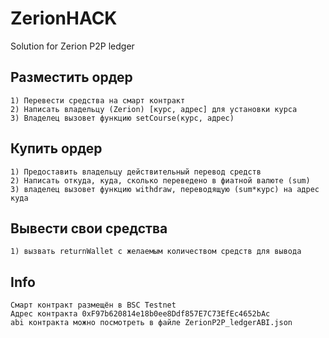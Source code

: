 # ZerionHACK
Solution for Zerion P2P ledger 

## Разместить ордер
    1) Перевести средства на смарт контракт
    2) Написать владельцу (Zerion) [курс, адрес] для установки курса
    3) Владелец вызовет функцию setCourse(курс, адрес)

## Купить ордер
    1) Предоставить владельцу действительный перевод средств
    2) Написать откуда, куда, сколько переведено в фиатной валюте (sum)
    3) владелец вызовет функцию withdraw, переводящую (sum*курс) на адрес куда

## Вывести свои средства
    1) вызвать returnWallet с желаемым количеством средств для вывода

## Info
    Смарт контракт размещён в BSC Testnet
    Адрес контракта 0xF97b620814e18b0ee8Ddf857E7C73EfEc4652bAc
    abi контракта можно посмотреть в файле ZerionP2P_ledgerABI.json
